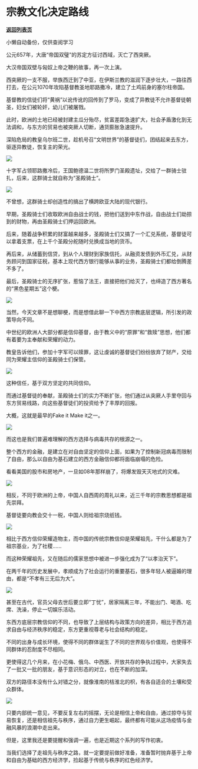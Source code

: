 # 宗教文化决定路线

[**返回列表页**](/gzh/政事堂2019)

小懒自动备份，仅供查阅学习

公元657年，大唐“帝国双璧”的苏定方征讨西域，灭亡了西突厥。

  

大汉帝国双壁与匈奴上帝之鞭的故事，再一次上演。

  

西突厥的一支不服，举族西迁到了中亚，在伊斯兰教的滋润下逐步壮大，一路往西打去，在公元1070年攻陷基督教圣地耶路撒冷，建立了土鸡前身的塞尔柱帝国。  

  

基督教的信徒们将“黄祸”以讹传讹的回传到了罗马，变成了异教徒不允许基督徒朝圣，妇女们被轮奸，幼儿们被屠戮。

  

此时，欧洲的土地已经被封建主瓜分殆尽，贫富差距急速扩大，社会矛盾激化到无法调和，与东方的贸易也被突厥人切断，通货膨胀急速提升。

  

深陷危局的教皇乌尔班二世，趁机号召“文明世界”的基督徒们，团结起来去东方，驱逐异教徒，恢复主的荣光。

  

![](https://mmbiz.qpic.cn/mmbiz_png/rxhS23yu8cMqAYf6WfiboxLgAMs42hG7sOjsMuLIIHpQzYW1oJcbd9konO3u4erpiawzCzu5fqauWLErYeguicNZg/640?wx_fmt=png)

  

十字军占领耶路撒冷后，王国鲍德温二世将所罗门圣殿遗址，交给了一群骑士驻扎，后来，这群骑士就自称为“圣殿骑士”。

  

![](https://mmbiz.qpic.cn/mmbiz_jpg/rxhS23yu8cMqAYf6WfiboxLgAMs42hG7sUMCA424qsa2D3oLCtDhHqibJvKfFKeY4iamdYGK1NnuAz5sjFnic3YEDQ/640?wx_fmt=jpeg)

  

不曾想，这群骑士却创造性的搞出了横跨欧亚大陆的现代银行。  

  

早期，圣殿骑士们收取欧洲自由战士的钱，把他们送到中东作战，自由战士们劫掠到的财物，再由圣殿骑士们押运回欧洲。  

  

后来，随着战争积累的财富越来越多，圣殿骑士们又搞了一个汇兑系统，基督徒可以拿着支票，在上千个圣殿分舵随时兑换成当地的货币。  

  

再后来，从储蓄到信贷，到从个人理财到家族信托，从融资发债到外币汇兑，从财务顾问到国家征税，基本上现代西方银行能够从事的业务，圣殿骑士们都给倒腾差不多了。

  

最后，圣殿骑士的无序扩张，惹恼了法王，直接把他们给灭了，也缔造了西方著名的“黑色星期五”这个梗。

  

![](https://mmbiz.qpic.cn/mmbiz_jpg/rxhS23yu8cMqAYf6WfiboxLgAMs42hG7sYn8yNEP8RcblrnZx8kEiadw9t8upz6XfRdqT2DNAyBicNrTibR6vghhAA/640?wx_fmt=jpeg)

  

当然，今天文章不是想聊梗，而是想借此聊一下中西方宗教底层逻辑，所引发的政策导向不同。

  

中世纪的欧洲人大部分都是信仰基督，由于教义中的“原罪”和“救赎”思想，他们都有着要为主奉献和荣耀的动力。  

  

教皇告诉他们，参加十字军可以赎罪，这让虔诚的基督徒们纷纷放弃了财产，交给同为荣耀主信仰的圣殿骑士们保管。

  

![](https://mmbiz.qpic.cn/mmbiz_jpg/rxhS23yu8cMqAYf6WfiboxLgAMs42hG7sHn4HEngnZq5pibWVsUaK35xyYmFzzL87Z3NNF7ibSP7CNuKHSVn0tgDg/640?wx_fmt=jpeg)

  

这种信任，基于双方坚定的共同信仰。

  

而通过基督徒的奉献，圣殿骑士们的实力不断扩张，他们通过从突厥人手里夺回与东方贸易线路，向这些基督徒们的投资给予了丰厚的回报。

  

大概，这就是最早的Fake it Make it之一。  

  

![](https://mmbiz.qpic.cn/mmbiz_jpg/rxhS23yu8cMqAYf6WfiboxLgAMs42hG7svY0CciaFM7WXUicbWvVrwYh63EGWhj0HGDsyMECnMEwLaAmics71oxHLg/640?wx_fmt=jpeg)

  

而这也是我们普遍难理解的西方选择与病毒共存的根源之一。

  

整个西方的金融，是建立在对自由坚定的信仰上面，如果为了控制新冠病毒而限制了自由，那么以自由为基石建立的西方金融信仰都将面临崩塌的危险。

  

看看美国的股市和房地产，一旦如08年那样崩了，将爆发毁天灭地式的灾难。

  

![](https://mmbiz.qpic.cn/mmbiz_png/rxhS23yu8cMqAYf6WfiboxLgAMs42hG7sL4x9ssiaX7zoGiabR6V1Xc6U15vsofbmIUQahfdsib4OsIgOticqVxv0vw/640?wx_fmt=png)

  

相反，不同于欧洲的上帝，中国人自西周的周礼以来，近三千年的宗教思想都是祖先崇拜。

  

基督徒要向教会交十一税，中国人则给祖宗烧纸钱。  

  

![](https://mmbiz.qpic.cn/mmbiz_jpg/rxhS23yu8cMqAYf6WfiboxLgAMs42hG7sAklzBm2sY46ClLw1LfPbicxXBe0iaX60GRgia00Lqtmo7YsP60enbRryw/640?wx_fmt=jpeg)

  

相比于西方信仰荣耀造物主，而中国的传统宗教信仰是荣耀祖先，干什么都是为了祖宗基业，为了社稷......

  

而这种荣耀祖先，又在随后的儒家思想中被进一步强化成为了“以孝治天下”。

  

在两千年的历史发展中，孝顺成为了社会运行的重要基石，很多年轻人被逼婚的理由，都是“不孝有三无后为大”。

  

![](https://mmbiz.qpic.cn/mmbiz_jpg/rxhS23yu8cMqAYf6WfiboxLgAMs42hG7sXVUv3cuJRITmIQmwKjfgianOPnvCwyBL1zicicSBHmD5bRGIy8ol0pvkg/640?wx_fmt=jpeg)

  

甚至在古代，官员父母去世后要立即“丁忧”，居家隔离三年，不能出门、喝酒、吃席、洗澡，停止一切娱乐活动。  

  

东西方底层宗教信仰的不同，也导致了上层结构与政策方向的差异，相比于西方追求自由与经济秩序的稳定，东方更重视尊老与社会结构的稳定。

  

不同的出身与成长环境，使得不同的群体诞生了不同的世界观与价值观，也使得不同群体的忍耐度不尽相同。

  

更使得这几个月来，在小花梅、俄乌、中西医、开放共存的争执过程中，大家失去了一批又一批的朋友，基于意识形态的对立，也在不断的加深。

  

双方的路径本没有什么对错之分，就像淮南的桔淮北的枳，有各自适合的土壤和受众群体。

  

![](https://mmbiz.qpic.cn/mmbiz_jpg/rxhS23yu8cMqAYf6WfiboxLgAMs42hG7sPSxuXmPJmVmqXoCv1tRXM9nPicpfZibiaJFsXNhZIia3Ae27lPTkBiccv4A/640?wx_fmt=jpeg)

  

只要内部统一意见，不要反复左右的摇摆，无论是相信上帝和自由，通过掠夺与贸易恢复，还是相信祖先与秩序，通过自力更生崛起，最终都有可能从这场疫情与金融风暴的浪潮中走出来。

  

但是，这里我还是要提醒和强调一遍，也是近期这个系列的写作初衷。

  

当我们选择了走祖先与秩序之路，就一定要提前做好准备，准备暂时抛弃基于上帝和自由为基础的西方经济学，捡起基于传统与秩序的红色经济学。

  

